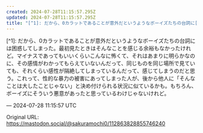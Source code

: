 ```yaml
---
created: 2024-07-28T11:15:57.295Z
updated: 2024-07-28T11:15:57.295Z
title: "[^1]: だから、0カラットであることが意外だというようなボーイズたちの台詞に[...]"
---
```


<p>[^1]: だから、0カラットであることが意外だというようなボーイズたちの台詞には困惑してしまった。最初見たときはそんなことを感じる余裕もなかったけれど。マイナスであってもいいくらいこんなに怖くて、それはあまりに明らかなのに、その感情がわかってもらえていないんだって、同じものを同じ場所で見ていても、それくらい感性が隔絶してしまっているんだって、感じてしまうのだと思う。これって、性的な暴力の被害にあってしまった人が、後から他人に「そんなことは大したことじゃない」と決め付けられる状況に似ているかも。もちろん、ボーイズにそういう悪意があったと思っているわけじゃないけれど。</p>

&mdash; 2024-07-28 11:15:57 UTC

Original URL: https://mastodon.social/@sakuramochi0/112863828855746240
